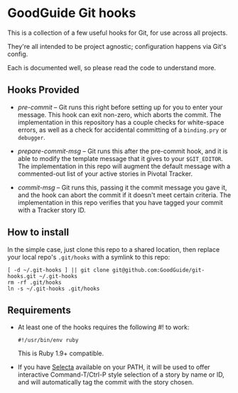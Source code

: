 <!--
  Please don't hard wrap at 80 for this file:
  Vim: set wrap linebreak formatoptions-=tc tabstop=2 softtabstop=2 shiftwidth=2:
-->

# GoodGuide Git hooks

This is a collection of a few useful hooks for Git, for use across all projects.

They're all intended to be project agnostic; configuration happens via Git's config.

Each is documented well, so please read the code to understand more.

## Hooks Provided

- *pre-commit* &ndash; Git runs this right before setting up for you to enter your message. This hook can exit non-zero, which aborts the commit. The implementation in this repository has a couple checks for white-space errors, as well as a check for accidental committing of a `binding.pry` or `debugger`.

- *prepare-commit-msg* &ndash; Git runs this after the pre-commit hook, and it is able to modify the template message that it gives to your `$GIT_EDITOR`. The implementation in this repo will augment the default message with a commented-out list of your active stories in Pivotal Tracker.

- *commit-msg* &ndash; Git runs this, passing it the commit message you gave it, and the hook can abort the commit if it doesn't meet certain criteria. The implementation in this repo verifies that you have tagged your commit with a Tracker story ID.

## How to install

In the simple case, just clone this repo to a shared location, then replace your local repo's `.git/hooks` with a symlink to this repo:

```shell
[ -d ~/.git-hooks ] || git clone git@github.com:GoodGuide/git-hooks.git ~/.git-hooks
rm -rf .git/hooks
ln -s ~/.git-hooks .git/hooks
```

## Requirements

- At least one of the hooks requires the following #! to work:

    ```
    #!/usr/bin/env ruby
    ```

    This is Ruby 1.9+ compatible.

- If you have [Selecta][] available on your PATH, it will be used to offer interactive Command-T/Ctrl-P style selection of a story by name or ID, and will automatically tag the commit with the story chosen.

[Selecta]: https://github.com/garybernhardt/selecta
